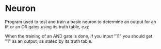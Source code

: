 # Neuron

Program used to test and train a basic neuron to determine an output for an IF or an OR gates using its truth table, e.g: 

When the training of an AND gate is done, if you input "11" you should get "1" as an output, as stated by its truth table.
